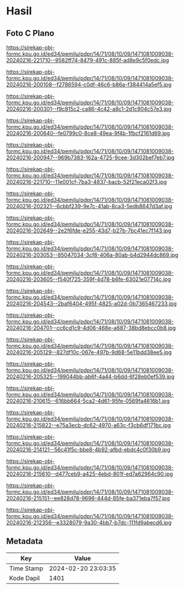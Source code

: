 # Hasil

## Foto C Plano

https://sirekap-obj-formc.kpu.go.id/ed34/pemilu/pdpr/14/71/08/10/09/1471081009038-20240216-221710--9582ff74-8479-491c-885f-ad8e9c5f0edc.jpg

https://sirekap-obj-formc.kpu.go.id/ed34/pemilu/pdpr/14/71/08/10/09/1471081009038-20240216-200108--f2786594-c0df-46c6-b86a-f384414a5ef5.jpg

https://sirekap-obj-formc.kpu.go.id/ed34/pemilu/pdpr/14/71/08/10/09/1471081009038-20240216-200301--f9c815c2-ca86-4c42-a8c1-2d1c904c57e3.jpg

https://sirekap-obj-formc.kpu.go.id/ed34/pemilu/pdpr/14/71/08/10/09/1471081009038-20240216-200640--fe0799c0-8ce8-49ea-9f4b-1fbcf2161d69.jpg

https://sirekap-obj-formc.kpu.go.id/ed34/pemilu/pdpr/14/71/08/10/09/1471081009038-20240216-200947--969b7383-162a-4725-9cee-3d302bef7eb7.jpg

https://sirekap-obj-formc.kpu.go.id/ed34/pemilu/pdpr/14/71/08/10/09/1471081009038-20240216-221710--11e001cf-7ba3-4837-bacb-52f21eca02f3.jpg

https://sirekap-obj-formc.kpu.go.id/ed34/pemilu/pdpr/14/71/08/10/09/1471081009038-20240216-202321--6cbbf239-9e7c-41ab-8ca3-5edb8647d3af.jpg

https://sirekap-obj-formc.kpu.go.id/ed34/pemilu/pdpr/14/71/08/10/09/1471081009038-20240216-202649--2e2f6fde-e255-43d7-b27b-7bc41ec7f143.jpg

https://sirekap-obj-formc.kpu.go.id/ed34/pemilu/pdpr/14/71/08/10/09/1471081009038-20240216-203053--85047034-3cf8-406a-80ab-b4d2944dc869.jpg

https://sirekap-obj-formc.kpu.go.id/ed34/pemilu/pdpr/14/71/08/10/09/1471081009038-20240216-203605--f540f725-359f-4d78-b6fe-63021e07714c.jpg

https://sirekap-obj-formc.kpu.go.id/ed34/pemilu/pdpr/14/71/08/10/09/1471081009038-20240216-204543--2baf6404-495f-4825-a02d-0b7365467233.jpg

https://sirekap-obj-formc.kpu.go.id/ed34/pemilu/pdpr/14/71/08/10/09/1471081009038-20240216-204701--cc6cd1c9-4d06-468e-a687-38bd8ebcc0b8.jpg

https://sirekap-obj-formc.kpu.go.id/ed34/pemilu/pdpr/14/71/08/10/09/1471081009038-20240216-205129--827df10c-067e-497b-9d68-5e11bdd38ee5.jpg

https://sirekap-obj-formc.kpu.go.id/ed34/pemilu/pdpr/14/71/08/10/09/1471081009038-20240216-205325--199044bb-ab6f-4a44-b6dd-6f28eb0ef539.jpg

https://sirekap-obj-formc.kpu.go.id/ed34/pemilu/pdpr/14/71/08/10/09/1471081009038-20240216-210615--616bb664-5ca2-4d61-95fe-0569fa4616b1.jpg

https://sirekap-obj-formc.kpu.go.id/ed34/pemilu/pdpr/14/71/08/10/09/1471081009038-20240216-215822--e75a3ecb-dc62-4970-a63c-f3cb6df171bc.jpg

https://sirekap-obj-formc.kpu.go.id/ed34/pemilu/pdpr/14/71/08/10/09/1471081009038-20240216-214121--56c41f5c-bbe8-4b92-afbd-ebdc4c0f30b9.jpg

https://sirekap-obj-formc.kpu.go.id/ed34/pemilu/pdpr/14/71/08/10/09/1471081009038-20240216-215610--d477ceb9-a425-4ebd-801f-ed7a62964c90.jpg

https://sirekap-obj-formc.kpu.go.id/ed34/pemilu/pdpr/14/71/08/10/09/1471081009038-20240216-215151--ee828d78-9696-444d-85fe-ba371eba7f57.jpg

https://sirekap-obj-formc.kpu.go.id/ed34/pemilu/pdpr/14/71/08/10/09/1471081009038-20240216-212356--e3328079-9a30-4bb7-b7dc-111fd9abecd6.jpg


## Metadata

| Key        | Value               |
| ---------- | ------------------- |
| Time Stamp | 2024-02-20 23:03:35 |
| Kode Dapil | 1401                |



